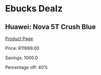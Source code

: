 
# Ebucks Dealz
## Huawei: Nova 5T Crush Blue
[Product Page](https://www.ebucks.com/web/shop/productSelected.do?prodId=988316108&catId=714947548)

Price: R11999.00

Savings: 1000.0

Percentage off: 40%
	